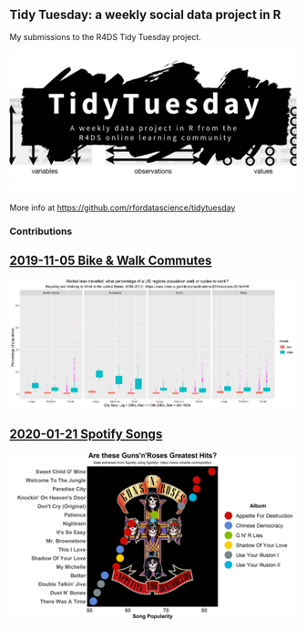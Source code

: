 ## Tidy Tuesday: a weekly social data project in R

My submissions to the R4DS Tidy Tuesday project.

<img src="https://github.com/rfordatascience/tidytuesday/raw/master/static/tt_logo.png" width="700">

More info at https://github.com/rfordatascience/tidytuesday

### Contributions ###

**[2019-11-05 Bike & Walk Commutes](Code/2019-11-05_Bike_Walk_Commute.Rmd)**
------
<img src="Plots/modes_less_travelled.png" width="700">

**[2020-01-21 Spotify Songs](Code/2020-01-21_Spotify_Songs.Rmd)**
------
<img src="Plots/GNR_most_popular_songs.png" width="700">
